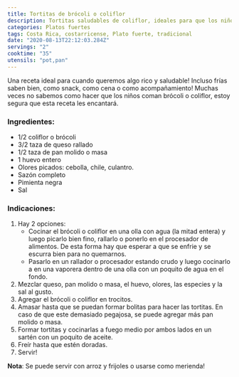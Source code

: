 ```yaml
---
title: Tortitas de brócoli o coliflor
description: Tortitas saludables de coliflor, ideales para que los niños coman este vegetal tan rechazado por ellos! 
categories: Platos fuertes
tags: Costa Rica, costarricense, Plato fuerte, tradicional
date: "2020-08-13T22:12:03.284Z"
servings: "2"
cooktime: "35"
utensils: "pot,pan"
---
```

Una receta ideal para cuando queremos algo rico y saludable! Incluso frías saben bien, como snack, como cena o como acompañamiento! Muchas veces no sabemos como hacer que los niños coman brócoli o coliflor, estoy segura que esta receta les encantará.

### Ingredientes:

- 1/2 coliflor o brócoli
- 3/2 taza de queso rallado
- 1/2 taza de pan molido o masa
- 1 huevo entero
- Olores picados: cebolla, chile, culantro.
- Sazón completo
- Pimienta negra
- Sal

### Indicaciones:

1. Hay 2 opciones: 
    - Cocinar el brócoli o coliflor en una olla con agua (la mitad entera) y luego picarlo bien fino, rallarlo o ponerlo en el procesador de alimentos. De esta forma hay que esperar a que se enfrie y se escurra bien para no quemarnos.
    - Pasarlo en un rallador o procesador estando crudo y luego cocinarlo a en una vaporera dentro de una olla con un poquito de agua en el fondo.
2. Mezclar queso, pan molido o masa, el huevo, olores, las especies y la sal al gusto.
3. Agregar el brócoli o coliflor en trocitos.
4. Amasar hasta que se puedan formar bolitas para hacer las tortitas. En caso de que este demasiado pegajosa, se puede agregar más pan molido o masa.
5. Formar tortitas y cocinarlas a fuego medio por ambos lados en un sartén con un poquito de aceite.
6. Freír hasta que estén doradas.
7. Servir!


**Nota**: Se puede servir con arroz y frijoles o usarse como merienda!
